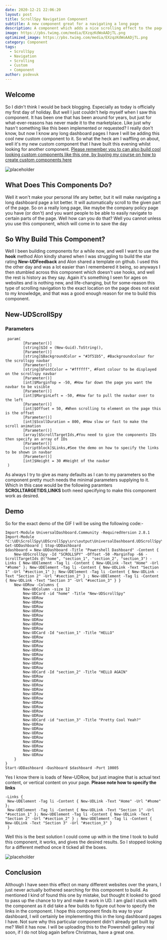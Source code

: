 ```yaml
---
date: 2020-12-21 22:06:20
layout: post
title: ScrollSpy Navigation Component
subtitle: A new component great for a navigating a long page
description: A component which adds a nice scrolling effect to the page to allow users to easily arrive at the given point of the page identifying it by the class name.
image: https://pbs.twimg.com/media/EXzqzKdWoAADjTL.png
optimized_image: https://pbs.twimg.com/media/EXzqzKdWoAADjTL.png
category: Component
tags:
  - ScrollSpy
  - Navigation
  - Scrolling
  - Custom
  - Component
author: psdevuk
---
```


## Welcome

So I didn't think I would be back blogging. Especially as today is officially my first day of holiday.  But well I just couldn't help myself when I saw this component. It has been one that has been around for years, but just for what-ever-reasons has never made it to the marketplace. Like just why hasn't something like this been implemented or requested? I really don't know, but now I know any long dashboard pages I have I will be adding this cool new custom component to it.
  So what the heck am I waffling on about, well it's my new custom component that I have built this evening whilst looking for another component.
[Please remember you to can also build cool looking custom components like this one, by buying my course on how to create custom components here](https://psdevuk.github.io/ud-flix/Video-Course-With-Me/)

![placeholder](https://github.com/psDevUK/ud-flix/blob/master/assets/img/ScrollSpy.gif?raw=true "Simple Demo")

## What Does This Components Do?

Well it won't make your personal life any better, but it will make navigating a long dashboard page a lot better. It will automatically scroll to the given part of the page. So on a really long page, like maybe the company policy page you have (or don't) and you want people to be able to easily navigate to certain parts of the page. Well how can you do that? Well you cannot unless you use this component, which will come in to save the day

## So Why Build This Component?

Well I been building components for a while now, and well I want to use the **hook** method Alon kindly shared when I was struggling to build the star rating **New-UDFeedback** and Alon shared a template on github. I used this the other day and was a lot easier than I remembered it being, so anyways I then stumbled across this component which doesn't use hooks, and well the rest is history as they say. Again it's something I seen for ages on websites and is nothing new, and life-changing, but for some-reason this type of scrolling navigation to the exact location on the page does not exist to my knowledge, and that was a good enough reason for me to build this component.

## New-UDScrollSpy

### Parameters
```
 param(
        [Parameter()]
        [string]$Id = (New-Guid).ToString(),
        [Parameter()]
        [string]$BackgroundColor = "#3f51b5", #Backgroundcolour for the scrollspy navbar
        [Parameter()]
        [string]$FontColor = "#ffffff", #Font colour to be displayed on the scrollspy navbar
        [Parameter()]
        [int]$MarginTop = -50, #How far down the page you want the navbar to be visible
        [Parameter()]
        [int]$MarginLeft = -50, #How far to pull the navbar over to the left
        [Parameter()]
        [int]$Offset = 50, #When scrolling to element on the page this is the offset
        [Parameter()]
        [int]$ScollDuration = 800, #How slow or fast to make the scroll animation
        [Parameter()]
        [array]$ScrollTargetIds,#You need to give the components IDs then specify an array of IDs
        [Parameter()]
        [scriptblock]$Links,#See the demo on how to specify the links to be shown in navbar
        [Parameter()]
        [int]$Height = 30 #Height of the navbar
 )
```

 As always I try to give as many defaults as I can to my parameters so the component pretty much needs the minimal parameters supplying to it. Which in this case would be the following paramters **SCROLLTARGETIDS**,**LINKS** both need specifying to make this component work as desired.

## Demo

So for the exact demo of the GIF I will be using the following code:-

```
Import-Module UniversalDashboard.Community -RequiredVersion 2.8.1
Import-Module "C:\UD\ScrollSpy\UDScrollSpy\src\output\UniversalDashboard.UDScrollSpy\UniversalDashboard.UDScrollSpy.psd1"
Get-UDDashboard | Stop-UDDashboard
$dashboard = New-UDDashboard -Title "Powershell Dashboard" -Content {
    New-UDScrollSpy -Id "SCROLLSPY" -Offset -50 -MarginTop -66 -ScrollTargetIds @("home", "section_1", "section_2", "section_3") -Links { New-UDElement -Tag li -Content { New-UDLink -Text "Home" -Url "#home" }; New-UDElement -Tag li -Content { New-UDLink -Text "Section 1" -Url "#section_1" }; New-UDElement -Tag li -Content { New-UDLink -Text "Section 2" -Url "#section_2" } ; New-UDElement -Tag li -Content { New-UDLink -Text "Section 3" -Url "#section_3" } }
    New-UDRow -Columns {
        New-UDColumn -size 12
        New-UDCard -id "home" -Title "New-UDScrollSpy"
        New-UDRow
        New-UDRow
        New-UDRow
        New-UDRow
        New-UDRow
        New-UDRow
        New-UDRow
        New-UDRow
        New-UDCard -Id "section_1" -Title "HELLO"
        New-UDRow
        New-UDRow
        New-UDRow
        New-UDRow
        New-UDRow
        New-UDRow
        New-UDRow
        New-UDRow
        New-UDCard -Id "section_2" -Title "HELLO AGAIN"
        New-UDRow
        New-UDRow
        New-UDRow
        New-UDRow
        New-UDRow
        New-UDRow
        New-UDRow
        New-UDRow
        New-UDRow
        New-UDRow
        New-UDCard -id "section_3" -Title "Pretty Cool Yeah?"
        New-UDRow
        New-UDRow
        New-UDRow
        New-UDRow
        New-UDRow
        New-UDRow
        New-UDRow
        New-UDRow
    }
}
Start-UDDashboard -Dashboard $dashboard -Port 10005
```
Yes I know there is loads of New-UDRow, but just imagine that is actual text content, or vertical content on your page. **Please note how to specify the links**
```
-Links {
 New-UDElement -Tag li -Content { New-UDLink -Text "Home" -Url "#home" };
 New-UDElement -Tag li -Content { New-UDLink -Text "Section 1" -Url "#section_1" }; New-UDElement -Tag li -Content { New-UDLink -Text "Section 2" -Url "#section_2" } ; New-UDElement -Tag li -Content { New-UDLink -Text "Section 3" -Url "#section_3" }
 }
```
 Well this is the best solution I could come up with in the time I took to build this component, it works, and gives the desired results. So I stopped looking for a different method once it ticked all the boxes.

![placeholder](https://github.com/psDevUK/ud-flix/blob/master/assets/img/ScrollSpy.gif?raw=true "Simple Demo")


## Conclusion

Although I have seen this effect on many different websites over the years, I just never actually bothered searching for this component to build. As mentioned I kind of found this one by mistake, but thought it looked to good to pass up the chance to try and make it work in UD. I am glad I stuck with the component as it did take a few builds to figure out how to specify the links in the component. I hope this component finds its way to your dashboard, I will certainly be implementing this in the long dashboard pages I have. Not sure why this particular component didn't already get built by me? Well it has now. I will be uploading this to the Powershell gallery real soon, if I do not blog again before Christmas, have a great one.

